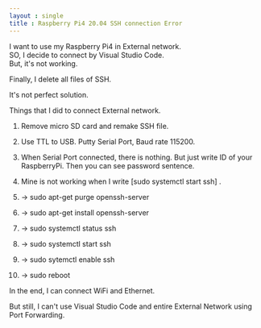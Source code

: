 ```yaml
---
layout : single
title : Raspberry Pi4 20.04 SSH connection Error
---
```



I want to use my Raspberry Pi4 in External network.<br>
SO, I decide to connect by Visual Studio Code. <br>
But, it's not working.

Finally, I delete all files of SSH.<br>

It's not perfect solution. <br>

Things that I did to connect External network.<br>

1. Remove micro SD card and remake SSH file. <br>

2. Use TTL to USB. Putty Serial Port, Baud rate 115200. <br>

3. When Serial Port connected, there is nothing. But just write ID of your RaspberryPi. Then you can see password sentence.<br>

4. Mine is not working when I write [sudo systemctl start ssh] . <br>

5. -> sudo apt-get purge openssh-server <br>

6. -> sudo apt-get install openssh-server <br>

7. -> sudo systemctl status ssh <br>

8. -> sudo systemctl start ssh <br>

9. -> sudo sytemctl enable ssh <br>

10. -> sudo reboot <br>


In the end, I can connect WiFi and Ethernet. <br>

But still, I can't use Visual Studio Code and entire External Network using Port Forwarding. <br>




